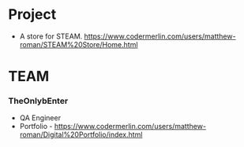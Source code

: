 # Project

- A store for STEAM.
https://www.codermerlin.com/users/matthew-roman/STEAM%20Store/Home.html 

# TEAM 
### TheOnlybEnter

- QA Engineer
- Portfolio - https://www.codermerlin.com/users/matthew-roman/Digital%20Portfolio/index.html

